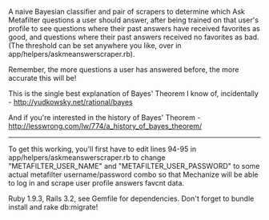 A naive Bayesian classifier and pair of scrapers to determine which Ask Metafilter questions a user should answer,
after being trained on that user's profile to see questions where their past answers have received favorites as good, and questions where their past answers received no favorites as bad. (The threshold can be set anywhere you like, over in app/helpers/askmeanswerscraper.rb).

Remember, the more questions a user has answered before, the more accurate this will be!

This is the single best explanation of Bayes' Theorem I know of, incidentally - http://yudkowsky.net/rational/bayes

And if you're interested in the history of Bayes' Theorem - http://lesswrong.com/lw/774/a_history_of_bayes_theorem/

***

To get this working, you'll first have to edit lines 94-95 in app/helpers/askmeanswerscraper.rb to change "METAFILTER_USER_NAME" and "METAFILTER_USER_PASSWORD" to some actual metafilter username/password combo so that Mechanize will be able to log in and scrape user profile answers favcnt data.

Ruby 1.9.3, Rails 3.2, see Gemfile for dependencies. Don't forget to bundle install and rake db:migrate!